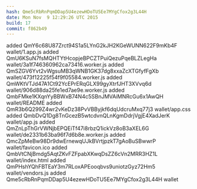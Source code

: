 ```yaml
---
hash: Qme5cRbRnPqmDDap5U4ezewHDoTU5Ee7MYgCfox2g3L44H
date: Mon Nov  9 12:29:26 UTC 2015
build: 17
commit: f862b49
---
```


added QmY6c68U87Zrct94S1a5LYnG2kJH2KGeWUNN622F9mKb4F wallet/1.app.js
added QmU6KSuN7fsMQHTYtHcopjeBPCZTPuiQezuPqeBLZLegHa wallet/3a1f746360962ca73416.worker.js
added QmSZGV6Yvt2vWgsuMB3qWNB1GK37dg8xxaZcXTGfyfFgXb wallet/473f12225f54f9f05584.worker.js
added QmWKtVTJd47A1Ct92YcEPrERqGLX99gyXtrfJHT3XVvq6d wallet/906d88da25fe1ed7ae9e.worker.js
added QmbFMke1KXqnYyBBWxB74N4c5SBnJMVAiMNRcGu6x1AwQH wallet/README
added QmR3b6Q299Z4wr2vKeDz38PvVBByjkf6dqUdcruMxq77j3 wallet/app.css
added QmbDvQ1Dg8TnGcezB5wtcdvnQLnKgmDdrjVgjE4XadJerK wallet/app.js
added QmZnLpThGrVWNjbEPQEiTf47i8rbzQ1ickVz8oB3aXEL6G wallet/de2331b63ba96f7d6b8e.worker.js
added QmcZpMeBw98Dr9dwErnewqUJkBVrtjpzkT7gAoBuSBwwrP wallet/favicon.ico
added QmbVtCNjBmdg5AqtZKvFZFpabXKwqDsZZ6cVn2MRR3HZ1L wallet/index.html
added QmPHshYQhFBTEaY3m7RLoxAPEooqbvs9uniotzGyz72Hm5 wallet/vendors.js
added Qme5cRbRnPqmDDap5U4ezewHDoTU5Ee7MYgCfox2g3L44H wallet
